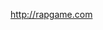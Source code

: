http://rapgame.com <Supremo> <cebuph>



<script data-ad-client="ca-pub-7006289900587776" async src="https://pagead2.googlesyndication.com/pagead/js/adsbygoogle.js"></script>
